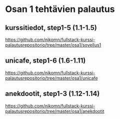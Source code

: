 # Osan 1 tehtävien palautus

## kurssitiedot, step1-5 (1.1-1.5)

https://github.com/nikomn/fullstack-kurssi-palautusrepositorio/tree/master/osa1/sovellus1

## unicafe, step1-6 (1.6-1.11)

https://github.com/nikomn/fullstack-kurssi-palautusrepositorio/tree/master/osa1/unicafe

## anekdootit, step1-3 (1.12-1.14)

https://github.com/nikomn/fullstack-kurssi-palautusrepositorio/tree/master/osa1/anekdootit